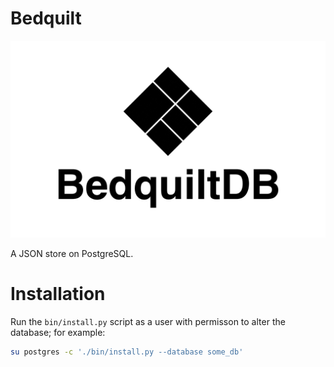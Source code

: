 # Bedquilt

![Bedquilt](./resources/bedquilt_logo_tile.png)

A JSON store on PostgreSQL.


# Installation

Run the `bin/install.py` script as a user with permisson to alter the database;
for example:

```bash
su postgres -c './bin/install.py --database some_db'
```
